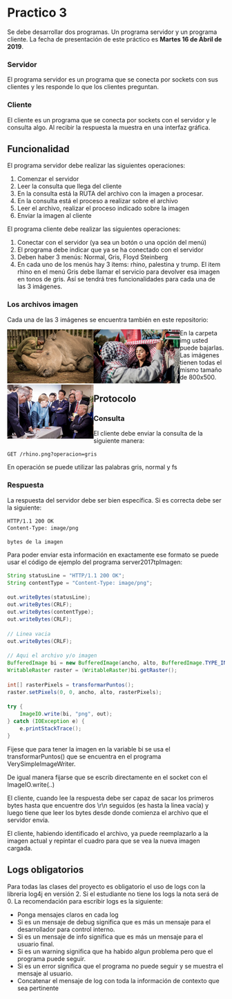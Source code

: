 # Practico 3
Se debe desarrollar dos programas. Un programa servidor y un programa 
cliente. La fecha de presentación de este práctico es 
**Martes 16 de Abril de 2019**.

### Servidor
El programa servidor es un programa que se conecta por sockets con sus 
clientes y les responde lo que los clientes preguntan.

### Cliente
El cliente es un programa que se conecta por sockets con el servidor 
y le consulta algo. Al recibir la respuesta la muestra en una interfaz 
gráfica.

## Funcionalidad
El programa servidor debe realizar las siguientes operaciones:

1. Comenzar el servidor
2. Leer la consulta que llega del cliente
3. En la consulta está la RUTA del archivo con la imagen a procesar.
4. En la consulta está el proceso a realizar sobre el archivo
5. Leer el archivo, realizar el proceso indicado sobre la imagen
6. Enviar la imagen al cliente

El programa cliente debe realizar las siguientes operaciones:

1. Conectar con el servidor (ya sea un botón o una opción del menú)
2. El programa debe indicar que ya se ha conectado con el servidor
3. Deben haber 3 menús: Normal, Gris, Floyd Steinberg
4. En cada uno de los menús hay 3 ítems: rhino, palestina y trump. El
item rhino en el menú Gris debe llamar el servicio para devolver esa 
imagen en tonos de gris. Así se tendrá tres funcionalidades para cada
una de las 3 imágenes.

### Los archivos imagen

Cada una de las 3 imágenes se encuentra también en este repositorio:

<div id="imagenes">
	<div id="img1" style="float:left;">
		<img src="img/rhino.png" width="200" />
	</div>
	<div id="img2" style="float:left;">
		<img src="img/palestina.png" width="200" />
	</div>
	<div id="img3" style="float:left;">
		<img src="img/trump.png" width="200" />
	</div>
</div>

En la carpeta img usted puede bajarlas. Las imágenes tienen todas el
mismo tamaño de 800x500.

## Protocolo

### Consulta
El cliente debe enviar la consulta de la siguiente manera:

```
GET /rhino.png?operacion=gris
```

En operación se puede utilizar las palabras gris, normal y fs

### Respuesta
La respuesta del servidor debe ser bien específica. Si es correcta debe 
ser la siguiente:

```
HTTP/1.1 200 OK
Content-Type: image/png

bytes de la imagen
```
Para poder enviar esta información en exactamente ese formato se puede 
usar el código de ejemplo del programa server2017tpImagen:

```java
String statusLine = "HTTP/1.1 200 OK";
String contentType = "Content-Type: image/png";

out.writeBytes(statusLine);
out.writeBytes(CRLF);
out.writeBytes(contentType);
out.writeBytes(CRLF);

// Linea vacia
out.writeBytes(CRLF);

// Aqui el archivo y/o imagen
BufferedImage bi = new BufferedImage(ancho, alto, BufferedImage.TYPE_INT_RGB);
WritableRaster raster = (WritableRaster)bi.getRaster();

int[] rasterPixels = transformarPuntos();
raster.setPixels(0, 0, ancho, alto, rasterPixels);

try {
	ImageIO.write(bi, "png", out);
} catch (IOException e) {
	e.printStackTrace();
}
```
Fijese que para tener la imagen en la variable bi se usa el transformarPuntos()
que se encuentra en el programa VerySimpleImageWriter.

De igual manera fijarse que se escrib directamente en el socket con el
ImageIO.write(..)

El cliente, cuando lee la respuesta debe ser capaz de sacar los primeros bytes
hasta que encuentre dos \r\n seguidos (es hasta la linea vacía) y luego tiene que 
leer los bytes desde donde comienza el archivo que el servidor envía.

El cliente, habiendo identificado el archivo, ya puede reemplazarlo a la
imagen actual y repintar el cuadro para que se vea la nueva imagen
cargada.

## Logs obligatorios
Para todas las clases del proyecto es obligatorio el uso de logs con 
la libreria log4j en versión 2. Si el estudiante no tiene los logs 
la nota será de 0. La recomendación para escribir logs es la siguiente:
 - Ponga mensajes claros en cada log
 - Si es un mensaje de debug significa que es más un mensaje para el desarrollador para control interno.
 - Si es un mensaje de info significa que es más un mensaje para el usuario final.
 - Si es un warning significa que ha habido algun problema pero que el programa puede seguir.
 - Si es un error significa que el programa no puede seguir y se muestra el mensaje al usuario.
 - Concatenar el mensaje de log con toda la información de contexto que sea pertinente

